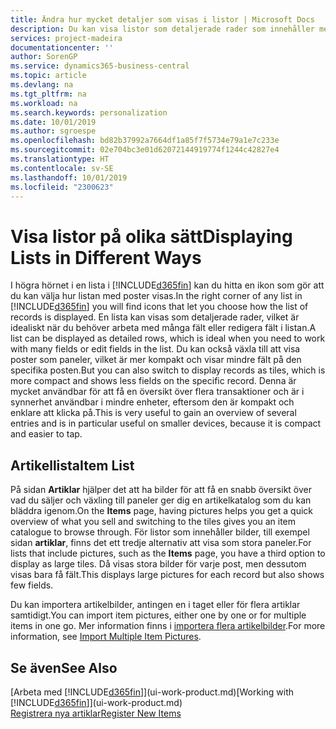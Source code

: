 ```yaml
---
title: Ändra hur mycket detaljer som visas i listor | Microsoft Docs
description: Du kan visa listor som detaljerade rader som innehåller mer information eller som paneler som är lätta att skanna och kan innehålla miniatyrbilder.
services: project-madeira
documentationcenter: ''
author: SorenGP
ms.service: dynamics365-business-central
ms.topic: article
ms.devlang: na
ms.tgt_pltfrm: na
ms.workload: na
ms.search.keywords: personalization
ms.date: 10/01/2019
ms.author: sgroespe
ms.openlocfilehash: bd82b37992a7664df1a85f7f5734e79a1e7c233e
ms.sourcegitcommit: 02e704bc3e01d62072144919774f1244c42827e4
ms.translationtype: HT
ms.contentlocale: sv-SE
ms.lasthandoff: 10/01/2019
ms.locfileid: "2300623"
---
```

# <a name="displaying-lists-in-different-ways"></a><span data-ttu-id="cc180-103">Visa listor på olika sätt</span><span class="sxs-lookup"><span data-stu-id="cc180-103">Displaying Lists in Different Ways</span></span>
<span data-ttu-id="cc180-104">I högra hörnet i en lista i [!INCLUDE[d365fin](includes/d365fin_md.md)] kan du hitta en ikon som gör att du kan välja hur listan med poster visas.</span><span class="sxs-lookup"><span data-stu-id="cc180-104">In the right corner of any list in [!INCLUDE[d365fin](includes/d365fin_md.md)] you will find icons that let you choose how the list of records is displayed.</span></span> <span data-ttu-id="cc180-105">En lista kan visas som detaljerade rader, vilket är idealiskt när du behöver arbeta med många fält eller redigera fält i listan.</span><span class="sxs-lookup"><span data-stu-id="cc180-105">A list can be displayed as detailed rows, which is ideal when you need to work with many fields or edit fields in the list.</span></span> <span data-ttu-id="cc180-106">Du kan också växla till att visa poster som paneler, vilket är mer kompakt och visar mindre fält på den specifika posten.</span><span class="sxs-lookup"><span data-stu-id="cc180-106">But you can also switch to display records as tiles, which is more compact and shows less fields on the specific record.</span></span> <span data-ttu-id="cc180-107">Denna är mycket användbar för att få en översikt över flera transaktioner och är i synnerhet användbar i mindre enheter, eftersom den är kompakt och enklare att klicka på.</span><span class="sxs-lookup"><span data-stu-id="cc180-107">This is very useful to gain an overview of several entries and is in particular useful on smaller devices, because it is compact and easier to tap.</span></span>

## <a name="item-list"></a><span data-ttu-id="cc180-108">Artikellista</span><span class="sxs-lookup"><span data-stu-id="cc180-108">Item List</span></span>
<span data-ttu-id="cc180-109">På sidan **Artiklar** hjälper det att ha bilder för att få en snabb översikt över vad du säljer och växling till paneler ger dig en artikelkatalog som du kan bläddra igenom.</span><span class="sxs-lookup"><span data-stu-id="cc180-109">On the **Items** page, having pictures helps you get a quick overview of what you sell and switching to the tiles gives you an item catalogue to browse through.</span></span> <span data-ttu-id="cc180-110">För listor som innehåller bilder, till exempel sidan **artiklar**, finns det ett tredje alternativ att visa som stora paneler.</span><span class="sxs-lookup"><span data-stu-id="cc180-110">For lists that include pictures, such as the **Items** page, you have a third option to display as large tiles.</span></span> <span data-ttu-id="cc180-111">Då visas stora bilder för varje post, men dessutom visas bara få fält.</span><span class="sxs-lookup"><span data-stu-id="cc180-111">This displays large pictures for each record but also shows few fields.</span></span>

<span data-ttu-id="cc180-112">Du kan importera artikelbilder, antingen en i taget eller för flera artiklar samtidigt.</span><span class="sxs-lookup"><span data-stu-id="cc180-112">You can import item pictures, either one by one or for multiple items in one go.</span></span> <span data-ttu-id="cc180-113">Mer information finns i [importera flera artikelbilder](inventory-how-import-item-pictures.md).</span><span class="sxs-lookup"><span data-stu-id="cc180-113">For more information, see [Import Multiple Item Pictures](inventory-how-import-item-pictures.md).</span></span>  

## <a name="see-also"></a><span data-ttu-id="cc180-114">Se även</span><span class="sxs-lookup"><span data-stu-id="cc180-114">See Also</span></span>
<span data-ttu-id="cc180-115">[Arbeta med [!INCLUDE[d365fin](includes/d365fin_md.md)]](ui-work-product.md)</span><span class="sxs-lookup"><span data-stu-id="cc180-115">[Working with [!INCLUDE[d365fin](includes/d365fin_md.md)]](ui-work-product.md)</span></span>  
[<span data-ttu-id="cc180-116">Registrera nya artiklar</span><span class="sxs-lookup"><span data-stu-id="cc180-116">Register New Items</span></span>](inventory-how-register-new-items.md)  
